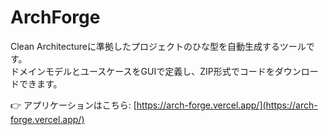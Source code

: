 # ArchForge

Clean Architectureに準拠したプロジェクトのひな型を自動生成するツールです。  
ドメインモデルとユースケースをGUIで定義し、ZIP形式でコードをダウンロードできます。

👉 アプリケーションはこちら: [https://arch-forge.vercel.app/](https://arch-forge.vercel.app/)
